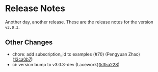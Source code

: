 # Release Notes
Another day, another release. These are the release notes for the version `v3.0.3`.

## Other Changes
* chore: add subscription_id to examples (#70) (Pengyuan Zhao)([13ca0b7](https://github.com/lacework/terraform-azure-config/commit/13ca0b7b529b922a7c27ed77b85dfc9ca671becf))
* ci: version bump to v3.0.3-dev (Lacework)([535a228](https://github.com/lacework/terraform-azure-config/commit/535a22896ac240f2f192b17855e49228fb67d494))
